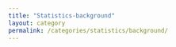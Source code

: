 ```yaml
---
title: "Statistics-background"
layout: category
permalink: /categories/statistics/background/
---
```

